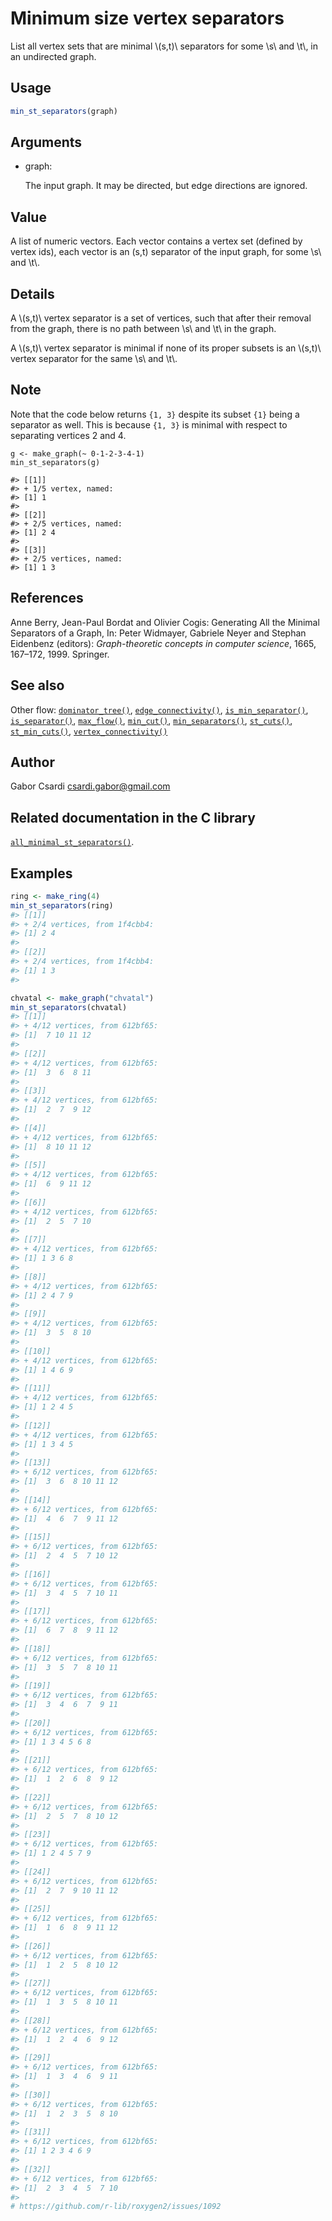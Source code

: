 # Minimum size vertex separators

List all vertex sets that are minimal \\(s,t)\\ separators for some
\\s\\ and \\t\\, in an undirected graph.

## Usage

``` r
min_st_separators(graph)
```

## Arguments

- graph:

  The input graph. It may be directed, but edge directions are ignored.

## Value

A list of numeric vectors. Each vector contains a vertex set (defined by
vertex ids), each vector is an (s,t) separator of the input graph, for
some \\s\\ and \\t\\.

## Details

A \\(s,t)\\ vertex separator is a set of vertices, such that after their
removal from the graph, there is no path between \\s\\ and \\t\\ in the
graph.

A \\(s,t)\\ vertex separator is minimal if none of its proper subsets is
an \\(s,t)\\ vertex separator for the same \\s\\ and \\t\\.

## Note

Note that the code below returns `{1, 3}` despite its subset `{1}` being
a separator as well. This is because `{1, 3}` is minimal with respect to
separating vertices 2 and 4.

    g <- make_graph(~ 0-1-2-3-4-1)
    min_st_separators(g)

    #> [[1]]
    #> + 1/5 vertex, named:
    #> [1] 1
    #>
    #> [[2]]
    #> + 2/5 vertices, named:
    #> [1] 2 4
    #>
    #> [[3]]
    #> + 2/5 vertices, named:
    #> [1] 1 3

## References

Anne Berry, Jean-Paul Bordat and Olivier Cogis: Generating All the
Minimal Separators of a Graph, In: Peter Widmayer, Gabriele Neyer and
Stephan Eidenbenz (editors): *Graph-theoretic concepts in computer
science*, 1665, 167–172, 1999. Springer.

## See also

Other flow:
[`dominator_tree()`](https://r.igraph.org/reference/dominator_tree.md),
[`edge_connectivity()`](https://r.igraph.org/reference/edge_connectivity.md),
[`is_min_separator()`](https://r.igraph.org/reference/is_min_separator.md),
[`is_separator()`](https://r.igraph.org/reference/is_separator.md),
[`max_flow()`](https://r.igraph.org/reference/max_flow.md),
[`min_cut()`](https://r.igraph.org/reference/min_cut.md),
[`min_separators()`](https://r.igraph.org/reference/min_separators.md),
[`st_cuts()`](https://r.igraph.org/reference/st_cuts.md),
[`st_min_cuts()`](https://r.igraph.org/reference/st_min_cuts.md),
[`vertex_connectivity()`](https://r.igraph.org/reference/vertex_connectivity.md)

## Author

Gabor Csardi <csardi.gabor@gmail.com>

## Related documentation in the C library

[`all_minimal_st_separators()`](https://igraph.org/c/html/latest/igraph-Separators.html#igraph_all_minimal_st_separators).

## Examples

``` r
ring <- make_ring(4)
min_st_separators(ring)
#> [[1]]
#> + 2/4 vertices, from 1f4cbb4:
#> [1] 2 4
#> 
#> [[2]]
#> + 2/4 vertices, from 1f4cbb4:
#> [1] 1 3
#> 

chvatal <- make_graph("chvatal")
min_st_separators(chvatal)
#> [[1]]
#> + 4/12 vertices, from 612bf65:
#> [1]  7 10 11 12
#> 
#> [[2]]
#> + 4/12 vertices, from 612bf65:
#> [1]  3  6  8 11
#> 
#> [[3]]
#> + 4/12 vertices, from 612bf65:
#> [1]  2  7  9 12
#> 
#> [[4]]
#> + 4/12 vertices, from 612bf65:
#> [1]  8 10 11 12
#> 
#> [[5]]
#> + 4/12 vertices, from 612bf65:
#> [1]  6  9 11 12
#> 
#> [[6]]
#> + 4/12 vertices, from 612bf65:
#> [1]  2  5  7 10
#> 
#> [[7]]
#> + 4/12 vertices, from 612bf65:
#> [1] 1 3 6 8
#> 
#> [[8]]
#> + 4/12 vertices, from 612bf65:
#> [1] 2 4 7 9
#> 
#> [[9]]
#> + 4/12 vertices, from 612bf65:
#> [1]  3  5  8 10
#> 
#> [[10]]
#> + 4/12 vertices, from 612bf65:
#> [1] 1 4 6 9
#> 
#> [[11]]
#> + 4/12 vertices, from 612bf65:
#> [1] 1 2 4 5
#> 
#> [[12]]
#> + 4/12 vertices, from 612bf65:
#> [1] 1 3 4 5
#> 
#> [[13]]
#> + 6/12 vertices, from 612bf65:
#> [1]  3  6  8 10 11 12
#> 
#> [[14]]
#> + 6/12 vertices, from 612bf65:
#> [1]  4  6  7  9 11 12
#> 
#> [[15]]
#> + 6/12 vertices, from 612bf65:
#> [1]  2  4  5  7 10 12
#> 
#> [[16]]
#> + 6/12 vertices, from 612bf65:
#> [1]  3  4  5  7 10 11
#> 
#> [[17]]
#> + 6/12 vertices, from 612bf65:
#> [1]  6  7  8  9 11 12
#> 
#> [[18]]
#> + 6/12 vertices, from 612bf65:
#> [1]  3  5  7  8 10 11
#> 
#> [[19]]
#> + 6/12 vertices, from 612bf65:
#> [1]  3  4  6  7  9 11
#> 
#> [[20]]
#> + 6/12 vertices, from 612bf65:
#> [1] 1 3 4 5 6 8
#> 
#> [[21]]
#> + 6/12 vertices, from 612bf65:
#> [1]  1  2  6  8  9 12
#> 
#> [[22]]
#> + 6/12 vertices, from 612bf65:
#> [1]  2  5  7  8 10 12
#> 
#> [[23]]
#> + 6/12 vertices, from 612bf65:
#> [1] 1 2 4 5 7 9
#> 
#> [[24]]
#> + 6/12 vertices, from 612bf65:
#> [1]  2  7  9 10 11 12
#> 
#> [[25]]
#> + 6/12 vertices, from 612bf65:
#> [1]  1  6  8  9 11 12
#> 
#> [[26]]
#> + 6/12 vertices, from 612bf65:
#> [1]  1  2  5  8 10 12
#> 
#> [[27]]
#> + 6/12 vertices, from 612bf65:
#> [1]  1  3  5  8 10 11
#> 
#> [[28]]
#> + 6/12 vertices, from 612bf65:
#> [1]  1  2  4  6  9 12
#> 
#> [[29]]
#> + 6/12 vertices, from 612bf65:
#> [1]  1  3  4  6  9 11
#> 
#> [[30]]
#> + 6/12 vertices, from 612bf65:
#> [1]  1  2  3  5  8 10
#> 
#> [[31]]
#> + 6/12 vertices, from 612bf65:
#> [1] 1 2 3 4 6 9
#> 
#> [[32]]
#> + 6/12 vertices, from 612bf65:
#> [1]  2  3  4  5  7 10
#> 
# https://github.com/r-lib/roxygen2/issues/1092
```
